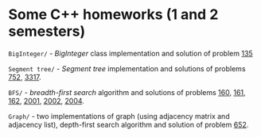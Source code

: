 # Some C++ homeworks (1 and 2 semesters)

`BigInteger/` - *BigInteger* class implementation and solution of problem [135](https://informatics.msk.ru/mod/statements/view.php?chapterid=135#1)

`Segment tree/` - *Segment tree* implementation and solutions of problems [752](https://informatics.msk.ru/mod/statements/view3.php?chapterid=752#1), [3317](https://informatics.msk.ru/mod/statements/view3.php?chapterid=3317#1).

`BFS/` - *breadth-first search* algorithm and solutions of problems [160](https://informatics.msk.ru/mod/statements/view3.php?chapterid=160#1), [161](https://informatics.msk.ru/mod/statements/view3.php?chapterid=161#1), [162](https://informatics.msk.ru/mod/statements/view3.php?chapterid=162#1), [2001](https://informatics.msk.ru/mod/statements/view3.php?chapterid=2001#1), [2002](https://informatics.msk.ru/mod/statements/view3.php?chapterid=2002#1), [2004](https://informatics.msk.ru/mod/statements/view3.php?chapterid=2004#1).

`Graph/` - two implementations of graph (using adjacency matrix and adjacency list), depth-first search algorithm and solution of problem [652](https://informatics.msk.ru/mod/statements/view.php?chapterid=652#1).
